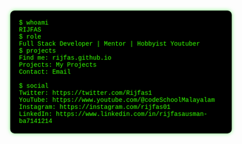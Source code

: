 <pre style="background-color: #000000; color: #33ff00; font-family: 'Courier New', Courier, monospace; padding: 20px; border-radius: 10px; white-space: pre-wrap; word-wrap: break-word; box-shadow: 0 0 10px rgba(0, 255, 0, 0.5);">
$ whoami
RIJFAS
$ role
Full Stack Developer | Mentor | Hobbyist Youtuber
$ projects
Find me: <a href="https://rijfas.github.io/" style="color: #33ff00; text-decoration: none;">rijfas.github.io</a>
Projects: <a href="https://rijfas.github.io/projects.html" style="color: #33ff00; text-decoration: none;">My Projects</a>
Contact: <a href="mailto:rijfaskp@gmail.com" style="color: #33ff00; text-decoration: none;">Email</a>

$ social
Twitter: <a href="https://twitter.com/Rijfas1" style="color: #33ff00; text-decoration: none;">https://twitter.com/Rijfas1</a>
YouTube: <a href="https://www.youtube.com/@rijfas2623" style="color: #33ff00; text-decoration: none;">https://www.youtube.com/@codeSchoolMalayalam</a>
Instagram: <a href="https://instagram.com/rijfas01" style="color: #33ff00; text-decoration: none;">https://instagram.com/rijfas01</a>
LinkedIn: <a href="https://www.linkedin.com/in/rijfasausman-ba7141214" style="color: #33ff00; text-decoration: none;">https://www.linkedin.com/in/rijfasausman-ba7141214</a>
</pre>
